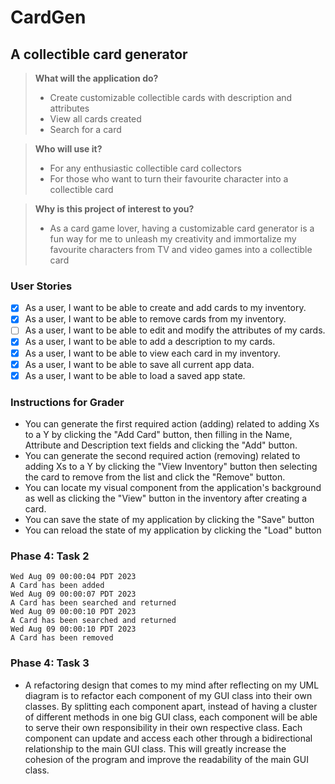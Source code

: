 # CardGen

## A collectible card generator 

> **What will the application do?**
> - Create customizable collectible cards with description and attributes
> - View all cards created
> - Search for a card

> **Who will use it?**
> - For any enthusiastic collectible card collectors
> - For those who want to turn their favourite character into a collectible card

> **Why is this project of interest to you?**
> - As a card game lover, having a customizable card generator is a fun way for me to unleash my creativity and immortalize my favourite characters from TV and video games into a collectible card

### User Stories

- [x] As a user, I want to be able to create and add cards to my inventory.
- [x] As a user, I want to be able to remove cards from my inventory.
- [ ] As a user, I want to be able to edit and modify the attributes of my cards.
- [x] As a user, I want to be able to add a description to my cards.
- [x] As a user, I want to be able to view each card in my inventory.
- [x] As a user, I want to be able to save all current app data.
- [x] As a user, I want to be able to load a saved app state.

### Instructions for Grader

- You can generate the first required action (adding) related to adding Xs to a Y by clicking the "Add Card" button, then filling in the Name, Attribute and Description text fields and clicking the "Add" button.
- You can generate the second required action (removing) related to adding Xs to a Y by clicking the "View Inventory" button then selecting the card to remove from the list and click the "Remove" button.
- You can locate my visual component from the application's background as well as clicking the "View" button in the inventory after creating a card.
- You can save the state of my application by clicking the "Save" button
- You can reload the state of my application by clicking the "Load" button

### Phase 4: Task 2
```
Wed Aug 09 00:00:04 PDT 2023
A Card has been added
Wed Aug 09 00:00:07 PDT 2023
A Card has been searched and returned
Wed Aug 09 00:00:10 PDT 2023
A Card has been searched and returned
Wed Aug 09 00:00:10 PDT 2023
A Card has been removed
```

### Phase 4: Task 3

- A refactoring design that comes to my mind after reflecting on my UML diagram is to refactor each component of my GUI class into their own classes. By splitting each component apart, instead of having a cluster of different methods in one big GUI class, each component will be able to serve their own responsibility in their own respective class. Each component can update and access each other through a bidirectional relationship to the main GUI class. This will greatly increase the cohesion of the program and improve the readability of the main GUI class.